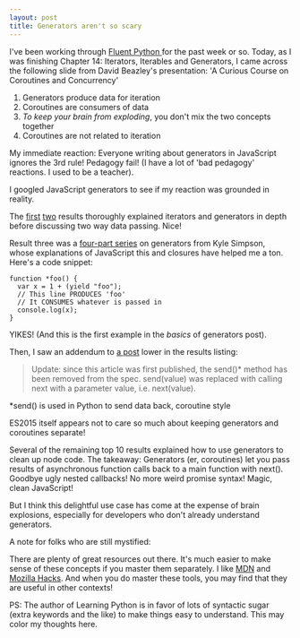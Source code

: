 ```yaml
---
layout: post
title: Generators aren't so scary
---
```


I've been working through [ Fluent Python ](http://www.amazon.com/Fluent-Python-Luciano-Ramalho/dp/1491946008) for the past week or so. Today, as I was finishing Chapter 14: Iterators, Iterables and Generators, I came across the following slide from David Beazley's presentation: 'A Curious Course on Coroutines and Concurrency'

1. Generators produce data for iteration
2. Coroutines are consumers of data
3. *To keep your brain from exploding*, you don't mix the two concepts together
4. Coroutines are not related to iteration

My immediate reaction: Everyone writing about generators in JavaScript ignores the 3rd rule! Pedagogy fail! (I have a lot of 'bad pedagogy' reactions. I used to be a teacher).

I googled JavaScript generators to see if my reaction was grounded in reality.

The [first](https://developer.mozilla.org/en-US/docs/Web/JavaScript/Guide/Iterators_and_Generators) [two](https://developer.mozilla.org/en-US/docs/Web/JavaScript/Reference/Statements/function*) results thoroughly explained iterators and generators in depth before discussing two way data passing. Nice! 

Result three was a [four-part series](http://davidwalsh.name/es6-generators) on generators from Kyle Simpson, whose explanations of JavaScript this and closures have helped me a ton. Here's a code snippet:

	function *foo() {
	  var x = 1 + (yield "foo"); 
	  // This line PRODUCES 'foo' 
	  // It CONSUMES whatever is passed in
	  console.log(x);
	}


YIKES! (And this is the first example in the *basics* of generators post).

Then, I saw an addendum to [a post](http://tobyho.com/2013/06/16/what-are-generators/) lower in the results listing:

> Update: since this article was first published, the send()* method has 
> been removed from the spec. send(value) was replaced with calling next 
> with a parameter value, i.e. next(value).

*send() is used in Python to send data back, coroutine style

ES2015 itself appears not to care so much about keeping generators and coroutines separate!

Several of the remaining top 10 results explained how to use generators to clean up node code. The takeaway: Generators (er, coroutines) let you pass results of asynchronous function calls back to a main function with next(). Goodbye ugly nested callbacks! No more weird promise syntax! Magic, clean JavaScript!

But I think this delightful use case has come at the expense of brain explosions, especially for developers who don't already understand generators. 

A note for folks who are still mystified: 

There are plenty of great resources out there. It's much easier to make sense of these concepts if you master them separately. I like [MDN](https://developer.mozilla.org/en-US/docs/Web/JavaScript/Guide/Iterators_and_Generators) and [Mozilla Hacks](https://hacks.mozilla.org/2015/05/es6-in-depth-generators/).  And when you do master these tools, you may find that they are useful in other contexts!

PS: The author of Learning Python is in favor of lots of syntactic sugar (extra keywords and the like) to make things easy to understand. This may color my thoughts here.


